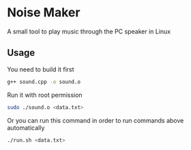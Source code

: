 # Noise Maker

A small tool to play music through the PC speaker in Linux

## Usage

You need to build it first

```bash
g++ sound.cpp -o sound.o
```

Run it with root permission

```bash
sudo ./sound.o <data.txt>
```

Or you can run this command in order to run commands above automatically

```bash
./run.sh <data.txt>
```

